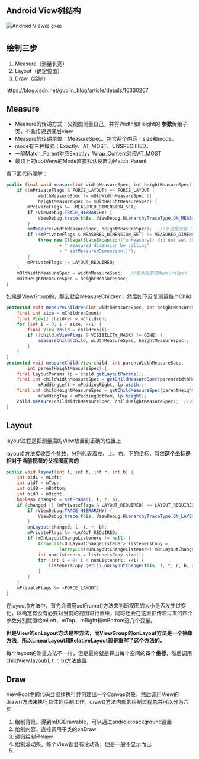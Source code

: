 ## Android View树结构

![Android Viewæ ç»æ](https://img-blog.csdn.net/20180923212340689?watermark/2/text/aHR0cHM6Ly9ibG9nLmNzZG4ubmV0L0NsQW5kRWxsZW4=/font/5a6L5L2T/fontsize/400/fill/I0JBQkFCMA==/dissolve/70)

## 绘制三步

1. Measure（测量长宽）
2. Layout（确定位置）
3. Draw（绘制）



https://blog.csdn.net/guolin_blog/article/details/16330267

## Measure

- Measure的传递方式：父视图测量自己，并将Width和Height的 **参数**传给子类，不断传递到底层view
- Measure的传递单位：MeasureSpec。包含两个内容：size和mode。
- mode有三种模式：Exactly、AT_MOST、UNSPECIFIED。
- 一般Match_Parent对应Exactly，Wrap_Content对应AT_MOST
- 最顶上的rootView的Mode直接默认设置为Match_Parent

看下面代码理解：

```java
public final void measure(int widthMeasureSpec, int heightMeasureSpec) {
    if ((mPrivateFlags & FORCE_LAYOUT) == FORCE_LAYOUT ||
            widthMeasureSpec != mOldWidthMeasureSpec ||
            heightMeasureSpec != mOldHeightMeasureSpec) {
        mPrivateFlags &= ~MEASURED_DIMENSION_SET;
        if (ViewDebug.TRACE_HIERARCHY) {
            ViewDebug.trace(this, ViewDebug.HierarchyTraceType.ON_MEASURE);
        }
        onMeasure(widthMeasureSpec, heightMeasureSpec);   //从这里测量（注意这个是一个view的，是没有ViewGroup的），onMeasure--setMeasureDimension--getDefaultSize
        if ((mPrivateFlags & MEASURED_DIMENSION_SET) != MEASURED_DIMENSION_SET) {
            throw new IllegalStateException("onMeasure() did not set the"
                    + " measured dimension by calling"
                    + " setMeasuredDimension()");
        }
        mPrivateFlags |= LAYOUT_REQUIRED;
    }
    mOldWidthMeasureSpec = widthMeasureSpec;   //更新当前的MeasureSpec
    mOldHeightMeasureSpec = heightMeasureSpec;
}
```

如果是ViewGroup的，那么就会MeasureChildren，然后如下反复测量每个Child

```java
protected void measureChildren(int widthMeasureSpec, int heightMeasureSpec) {
    final int size = mChildrenCount;
    final View[] children = mChildren;
    for (int i = 0; i < size; ++i) {
        final View child = children[i];
        if ((child.mViewFlags & VISIBILITY_MASK) != GONE) {
            measureChild(child, widthMeasureSpec, heightMeasureSpec);
        }
    }
}
protected void measureChild(View child, int parentWidthMeasureSpec,
        int parentHeightMeasureSpec) {
    final LayoutParams lp = child.getLayoutParams();
    final int childWidthMeasureSpec = getChildMeasureSpec(parentWidthMeasureSpec,
            mPaddingLeft + mPaddingRight, lp.width);
    final int childHeightMeasureSpec = getChildMeasureSpec(parentHeightMeasureSpec,
            mPaddingTop + mPaddingBottom, lp.height);
    child.measure(childWidthMeasureSpec, childHeightMeasureSpec);  //这里就调用了上面的View的measure过程
}
```

## Layout

layout过程是把测量后的View放置到正确的位置上

layout()方法接收四个参数，分别代表着左、上、右、下的坐标，当然**这个坐标是相对于当前视图的父视图而言的**

```java
public void layout(int l, int t, int r, int b) {
    int oldL = mLeft;
    int oldT = mTop;
    int oldB = mBottom;
    int oldR = mRight;
    boolean changed = setFrame(l, t, r, b);
    if (changed || (mPrivateFlags & LAYOUT_REQUIRED) == LAYOUT_REQUIRED) {
        if (ViewDebug.TRACE_HIERARCHY) {
            ViewDebug.trace(this, ViewDebug.HierarchyTraceType.ON_LAYOUT);
        }
        onLayout(changed, l, t, r, b);
        mPrivateFlags &= ~LAYOUT_REQUIRED;
        if (mOnLayoutChangeListeners != null) {
            ArrayList<OnLayoutChangeListener> listenersCopy =
                    (ArrayList<OnLayoutChangeListener>) mOnLayoutChangeListeners.clone();
            int numListeners = listenersCopy.size();
            for (int i = 0; i < numListeners; ++i) {
                listenersCopy.get(i).onLayoutChange(this, l, t, r, b, oldL, oldT, oldR, oldB);
            }
        }
    }
    mPrivateFlags &= ~FORCE_LAYOUT;
}
```

在layout()方法中，首先会调用setFrame()方法来判断视图的大小是否发生过变化，以确定有没有必要对当前的视图进行重绘，同时还会在这里把传递过来的四个参数分别赋值给mLeft、mTop、mRight和mBottom这几个变量。

**但是View的onLayout方法是空方法，而ViewGroup的onLayout方法是一个抽象方法，所以LinearLayout和RelativeLayout都是重写了这个方法的。**

每个layout的测量方法不一样，但是最终就是算出每个空间的**四个坐标**，然后调用childView.layout(l, t, r, b)方法放置

## Draw

ViewRoot中的代码会继续执行并创建出一个Canvas对象，然后调用View的draw()方法来执行具体的绘制工作。draw()方法内部的绘制过程总共可以分为六步

1. 绘制背景。得到mBGDrawable，可以通过android:background设置
2. 绘制内容。直接调用子类的onDraw
3. 递归绘制子View
4. 绘制滚动条。每个View都会有滚动条，但是一般不显示而已
5. 

